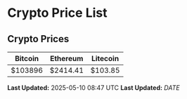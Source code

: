 # Crypto Price List

## Crypto Prices
| Bitcoin | Ethereum | Litecoin |
| ------- | -------- | -------- |
| $103896 | $2414.41 | $103.85 |
**Last Updated:** 2025-05-10 08:47 UTC
**Last Updated:** $DATE$
